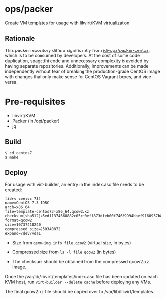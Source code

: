 # ops/packer

Create VM templates for usage with libvirt/KVM virtualization

## Rationale

This packer repository differs significantly from [idi-ops/packer-centos](https://github.com/idi-ops/packer-centos), which is to be consumed by developers. At the cost of some code duplication, spagetthi code and unnecessary complexity is avoided by having separate repositories. Additionally, improvements can be made independently without fear of breaking the production-grade CentOS image with changes that only make sense for CentOS Vagrant boxes, and vice-versa.

# Pre-requisites

 * libvirt/KVM
 * Packer (in /opt/packer)
 * jq


## Build

```
$ cd centos7
$ make
```

## Deploy

For usage with virt-builder, an entry in the index.asc file needs to be created:

```
[idrc-centos-73]
name=CentOS 7.3 IDRC
arch=x86_64
file=template-centos73-x86_64.qcow2.xz
checksum[sha512]=5ed11374668882c05cc0eff873dfeb00f74669994bbef9160957b8161d4f4cb1ca6622dfb5b380b55711994efe9988a638f59e2e3d46bb5eaed378fc05eb1d23
format=qcow2
size=10737418240
compressed_size=250340872
expand=/dev/vda1
```

 * Size from `qemu-img info file.qcow2` (virtual size, in bytes)

 * Compressed size from `ls -l file.qcow2` (in bytes)

 * The checksum should be obtained from the compressed qcow2.xz image.

Once the /var/lib/libvirt/templates/index.asc file has been updated on each KVM host, run `virt-builder --delete-cache` before deploying any VMs.

The final qcow2.xz file should be copied over to /var/lib/libvirt/templates.
